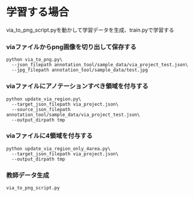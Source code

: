 # 学習する場合
via_to_png_script.pyを動かして学習データを生成、train.pyで学習する

### viaファイルからpng画像を切り出して保存する
```
python via_to_png.py\
  --json_filepath annotation_tool/sample_data/via_project_test.json\
  --jpg_filepath annotation_tool/sample_data/test.jpg
```

### viaファイルにアノテーションすべき領域を付与する
```
python update_via_region.py\
  --target_json_filepath via_project.json\
  --source_json_filepath annotation_tool/sample_data/via_project_test.json\
  --output_dirpath tmp
```

### viaファイルに4領域を付与する
```
python update_via_region_only_4area.py\
  --target_json_filepath via_project.json\
  --output_dirpath tmp
```

### 教師データ生成

```
via_to_png_script.py
```
